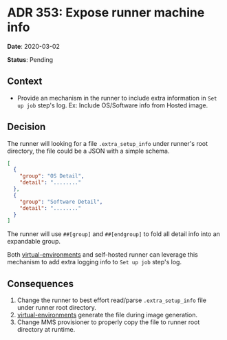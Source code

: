 # ADR 353: Expose runner machine info

**Date**: 2020-03-02

**Status**: Pending

## Context

- Provide an mechanism in the runner to include extra information in `Set up job` step's log.
  Ex: Include OS/Software info from Hosted image.

## Decision

The runner will looking for a file `.extra_setup_info` under runner's root directory, the file could be a JSON with a simple schema.
```json
[
  {
    "group": "OS Detail",
    "detail": "........"
  },
  {
    "group": "Software Detail",
    "detail": "........"
  }
]
```
The runner will use `##[group]` and `##[endgroup]` to fold all detail info into an expandable group.

Both [virtual-environments](https://github.com/actions/virtual-environments) and self-hosted runner can leverage this mechanism to add extra logging info to `Set up job` step's log.

## Consequences

1. Change the runner to best effort read/parse `.extra_setup_info` file under runner root directory.
2. [virtual-environments](https://github.com/actions/virtual-environments) generate the file during image generation.
3. Change MMS provisioner to properly copy the file to runner root directory at runtime.
